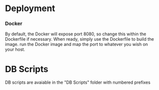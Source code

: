 # Deployment
### Docker
By default, the Docker will expose port 8080, so change this within the Dockerfile if necessary. When ready, simply use the Dockerfile to build the image.
run the Docker image and map the port to whatever you wish on your host. 

# DB Scripts
DB scripts are avaiable in the "DB Scripts" folder with numbered prefixes
